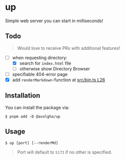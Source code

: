 # up

Simple web server you can start in milliseconds!

## Todo

> Would love to receive PRs with additional features!

- [ ] when requesting directory:
  - [X] search for `index.html` file
  - [ ] otherwise show Directory Browser
- [ ] specifiable 404-error page
- [X] add `renderMarkdown`-function at [src/bin.ts L26](https://github.com/avolgha/up/blob/dev/src/bin.ts#L26)

## Installation

You can install the package via:

````shell
$ pnpm add -D @avolgha/up
````

## Usage

````shell
$ up [port] [--renderMd]
````

> Port will default to `5173` if no other is specified.
